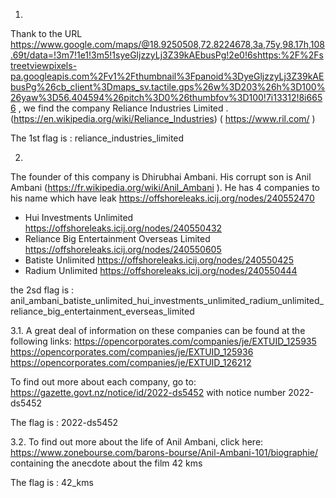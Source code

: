 1. 
Thank to the URL https://www.google.com/maps/@18.9250508,72.8224678,3a,75y,98.17h,108.69t/data=!3m7!1e1!3m5!1syeGljzzyLj3Z39kAEbusPg!2e0!6shttps:%2F%2Fstreetviewpixels-pa.googleapis.com%2Fv1%2Fthumbnail%3Fpanoid%3DyeGljzzyLj3Z39kAEbusPg%26cb_client%3Dmaps_sv.tactile.gps%26w%3D203%26h%3D100%26yaw%3D56.404594%26pitch%3D0%26thumbfov%3D100!7i13312!8i6656 , we find the company Reliance Industries Limited .
(https://en.wikipedia.org/wiki/Reliance_Industries) ( https://www.ril.com/ ) 

The 1st flag is : reliance_industries_limited 


2. 
The founder of this company is Dhirubhai Ambani. His corrupt son is Anil Ambani (https://fr.wikipedia.org/wiki/Anil_Ambani ). 
He has 4 companies to his name which have leak https://offshoreleaks.icij.org/nodes/240552470 
- Hui Investments Unlimited https://offshoreleaks.icij.org/nodes/240550432 
- Reliance Big Entertainment Overseas Limited https://offshoreleaks.icij.org/nodes/240550605 
- Batiste Unlimited https://offshoreleaks.icij.org/nodes/240550425 
- Radium Unlimited https://offshoreleaks.icij.org/nodes/240550444 

the 2sd flag is : anil_ambani_batiste_unlimited_hui_investments_unlimited_radium_unlimited_reliance_big_entertainment_everseas_limited


3.1. 
A great deal of information on these companies can be found at the following links: https://opencorporates.com/companies/je/EXTUID_125935 https://opencorporates.com/companies/je/EXTUID_125936 https://opencorporates.com/companies/je/EXTUID_126212

To find out more about each company, go to: https://gazette.govt.nz/notice/id/2022-ds5452 with notice number 2022-ds5452

The flag is : 2022-ds5452


3.2.
To find out more about the life of Anil Ambani, click here: https://www.zonebourse.com/barons-bourse/Anil-Ambani-101/biographie/ containing the anecdote about the film 42 kms

The flag is : 42_kms
